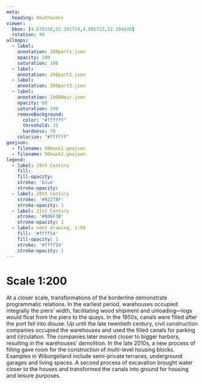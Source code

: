 ```yaml
---
meta:
  heading: Houthavens
viewer:
  bbox: [4.878158,52.391719,4.882722,52.394636]
  rotation: 90
allmaps:
  - label: 
    annotation: 200part1.json
    opacity: 100
    saturation: 100
  - label: 
    annotation: 200part2.json
  - label: 
    annotation: 200part3.json
  - label: 
    annotation: 1000Hout.json
    opacity: 60
    saturation: 100
    removeBackground:
      color: "#ffffff"
      threshold: 35
      hardness: 70
    colorize: "#ffffff"
geojson:
  - filename: 50mask1.geojson
  - filename: 50mask2.geojson
legend:
  - label: 19th Century
    fill:
    fill-opacity:
    stroke: 'blue'
    stroke-opacity:
  - label: 20th Century
    stroke: '#92278F'
    stroke-opacity: 1
  - label: 21st Century
    stroke: '#006F3B'
    stroke-opacity: 1
  - label: next drawing, 1:50
    fill: '#ffff54'
    fill-opacity: 1
    stroke: '#ffff54'
    stroke-opacity: 1
---
```

# Scale 1:200

At a closer scale, transformations of the borderline demonstrate programmatic relations. In the earliest period, warehouses occupied integrally the piers’ width, facilitating wood shipment and unloading—logs would float from the piers to the quays. In the 1950s, canals were filled after the port fell into disuse. Up until the late twentieth century, civil construction companies occupied the warehouses and used the filled canals for parking and circulation. The companies later moved closer to bigger harbors, resulting in the warehouses’ demolition. In the late 2010s, a new process of filling gave room for the construction of multi-level housing blocks. Examples in Wiborgeiland include semi-private terraces, underground garages and living spaces. A second process of excavation brought water closer to the houses and transformed the canals into ground for housing and leisure purposes.